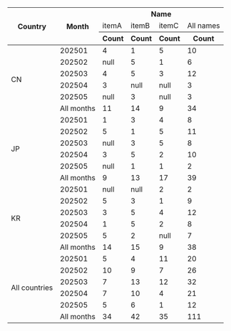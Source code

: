 <table>
  <thead>
    <tr>
      <th rowspan="3">Country</th>
      <th rowspan="3">Month</th>
      <th colspan="4">Name</th>
    </tr>
    <tr>
      <td>itemA</td>
      <td>itemB</td>
      <td>itemC</td>
      <td>All names</td>
    </tr>
    <tr>
      <th>Count</th>
      <th>Count</th>
      <th>Count</th>
      <th>Count</th>
    </tr>
  </thead>
  <tbody>
    <tr>
      <td rowspan="6">CN</td>
      <td>202501</td>
      <td>4</td>
      <td>1</td>
      <td>5</td>
      <td>10</td>
    </tr>
    <tr>
      <td>202502</td>
      <td>null</td>
      <td>5</td>
      <td>1</td>
      <td>6</td>
    </tr>
    <tr>
      <td>202503</td>
      <td>4</td>
      <td>5</td>
      <td>3</td>
      <td>12</td>
    </tr>
    <tr>
      <td>202504</td>
      <td>3</td>
      <td>null</td>
      <td>null</td>
      <td>3</td>
    </tr>
    <tr>
      <td>202505</td>
      <td>null</td>
      <td>3</td>
      <td>null</td>
      <td>3</td>
    </tr>
    <tr>
      <td>All months</td>
      <td>11</td>
      <td>14</td>
      <td>9</td>
      <td>34</td>
    </tr>
    <tr>
      <td rowspan="6">JP</td>
      <td>202501</td>
      <td>1</td>
      <td>3</td>
      <td>4</td>
      <td>8</td>
    </tr>
    <tr>
      <td>202502</td>
      <td>5</td>
      <td>1</td>
      <td>5</td>
      <td>11</td>
    </tr>
    <tr>
      <td>202503</td>
      <td>null</td>
      <td>3</td>
      <td>5</td>
      <td>8</td>
    </tr>
    <tr>
      <td>202504</td>
      <td>3</td>
      <td>5</td>
      <td>2</td>
      <td>10</td>
    </tr>
    <tr>
      <td>202505</td>
      <td>null</td>
      <td>1</td>
      <td>1</td>
      <td>2</td>
    </tr>
    <tr>
      <td>All months</td>
      <td>9</td>
      <td>13</td>
      <td>17</td>
      <td>39</td>
    </tr>
    <tr>
      <td rowspan="6">KR</td>
      <td>202501</td>
      <td>null</td>
      <td>null</td>
      <td>2</td>
      <td>2</td>
    </tr>
    <tr>
      <td>202502</td>
      <td>5</td>
      <td>3</td>
      <td>1</td>
      <td>9</td>
    </tr>
    <tr>
      <td>202503</td>
      <td>3</td>
      <td>5</td>
      <td>4</td>
      <td>12</td>
    </tr>
    <tr>
      <td>202504</td>
      <td>1</td>
      <td>5</td>
      <td>2</td>
      <td>8</td>
    </tr>
    <tr>
      <td>202505</td>
      <td>5</td>
      <td>2</td>
      <td>null</td>
      <td>7</td>
    </tr>
    <tr>
      <td>All months</td>
      <td>14</td>
      <td>15</td>
      <td>9</td>
      <td>38</td>
    </tr>
    <tr>
      <td rowspan="6">All countries</td>
      <td>202501</td>
      <td>5</td>
      <td>4</td>
      <td>11</td>
      <td>20</td>
    </tr>
    <tr>
      <td>202502</td>
      <td>10</td>
      <td>9</td>
      <td>7</td>
      <td>26</td>
    </tr>
    <tr>
      <td>202503</td>
      <td>7</td>
      <td>13</td>
      <td>12</td>
      <td>32</td>
    </tr>
    <tr>
      <td>202504</td>
      <td>7</td>
      <td>10</td>
      <td>4</td>
      <td>21</td>
    </tr>
    <tr>
      <td>202505</td>
      <td>5</td>
      <td>6</td>
      <td>1</td>
      <td>12</td>
    </tr>
    <tr>
      <td>All months</td>
      <td>34</td>
      <td>42</td>
      <td>35</td>
      <td>111</td>
    </tr>
  </tbody>
</table>
